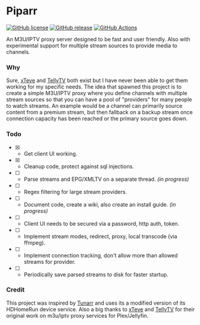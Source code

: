 # Piparr
[![GitHub license](https://img.shields.io/github/license/domkalan/piparr.svg)](https://github.com/domkalan/piparr/blob/master/LICENSE) [![GitHub release](https://img.shields.io/github/release/domkalan/piparr.svg)](https://GitHub.com/domkalan/piparr/releases/) [![GitHub Actions](https://github.com/domkalan/piparr/actions/workflows/test.yml/badge.svg)](https://github.com/domkalan/piparr/actions/)

An M3U/IPTV proxy server designed to be fast and user friendly. Also with experimental support for multiple stream sources to provide media to channels.

### Why
Sure, [xTeve](https://github.com/xteve-project/xTeVe) and [TellyTV](https://github.com/tellytv/telly) both exist but I have never been able to get them working for my specific needs. The idea that spawned this project is to create a simple M3U/IPTV proxy where you define channels with multiple stream sources so that you can have a pool of "providers" for many people to watch streams. An example would be a channel can primarily source content from a premium stream, but then fallback on a backup stream once connection capacity has been reached or the primary source goes down.

### Todo
- [x] - Get client UI working.
- [x] - Cleanup code, protect against sql injections.
- [ ] - Parse streams and EPG/XMLTV on a separate thread. *(in progress)*
- [ ] - Regex filtering for large stream providers.
- [ ] - Document code, create a wiki, also create an install guide. *(in progress)*
- [ ] - Client UI needs to be secured via a password, http auth, token.
- [ ] - Implement stream modes, redirect, proxy, local transcode (via ffmpeg).
- [ ] - Implement connection tracking, don't allow more than allowed streams for provider.
- [ ] - Periodically save parsed streams to disk for faster startup.

### Credit
This project was inspired by [Tunarr](https://github.com/chrisbenincasa/tunarr) and uses its a modified version of its HDHomeRun device service. Also a big thanks to [xTeve](https://github.com/xteve-project/xTeVe) and [TellyTV](https://github.com/tellytv/telly) for their original work on m3u/iptv proxy services for Plex/Jellyfin.